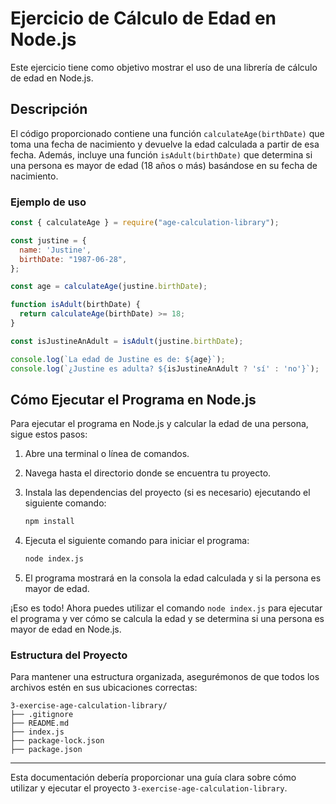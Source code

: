 # Ejercicio de Cálculo de Edad en Node.js

Este ejercicio tiene como objetivo mostrar el uso de una librería de cálculo de edad en Node.js.

## Descripción

El código proporcionado contiene una función `calculateAge(birthDate)` que toma una fecha de nacimiento y devuelve la edad calculada a partir de esa fecha. Además, incluye una función `isAdult(birthDate)` que determina si una persona es mayor de edad (18 años o más) basándose en su fecha de nacimiento.

### Ejemplo de uso

```javascript
const { calculateAge } = require("age-calculation-library");

const justine = {
  name: 'Justine',
  birthDate: "1987-06-28",
};

const age = calculateAge(justine.birthDate);

function isAdult(birthDate) {
  return calculateAge(birthDate) >= 18;
}

const isJustineAnAdult = isAdult(justine.birthDate);

console.log(`La edad de Justine es de: ${age}`);
console.log(`¿Justine es adulta? ${isJustineAnAdult ? 'sí' : 'no'}`);
```

## Cómo Ejecutar el Programa en Node.js

Para ejecutar el programa en Node.js y calcular la edad de una persona, sigue estos pasos:

1. Abre una terminal o línea de comandos.

2. Navega hasta el directorio donde se encuentra tu proyecto.

3. Instala las dependencias del proyecto (si es necesario) ejecutando el siguiente comando:

   ```bash
   npm install
   ```

4. Ejecuta el siguiente comando para iniciar el programa:

   ```bash
   node index.js
   ```

5. El programa mostrará en la consola la edad calculada y si la persona es mayor de edad.

¡Eso es todo! Ahora puedes utilizar el comando `node index.js` para ejecutar el programa y ver cómo se calcula la edad y se determina si una persona es mayor de edad en Node.js.

### Estructura del Proyecto

Para mantener una estructura organizada, asegurémonos de que todos los archivos estén en sus ubicaciones correctas:

```
3-exercise-age-calculation-library/
├── .gitignore
├── README.md
├── index.js
├── package-lock.json
├── package.json
```

---

Esta documentación debería proporcionar una guía clara sobre cómo utilizar y ejecutar el proyecto `3-exercise-age-calculation-library`.
